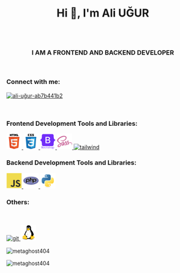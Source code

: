 <h1 align="center">Hi 👋, I'm Ali UĞUR</h1>
    <br><br>
    <h3 align="center">I AM A FRONTEND AND BACKEND DEVELOPER</h3>
    <p align="left"> <a href="https://twitter.com/" target="blank"><img
                src="https://img.shields.io/twitter/follow/?logo=twitter&style=for-the-badge" alt="" /></a> </p>
    <h3 align="left">Connect with me:</h3>
    <p align="left">
        <a href="https://linkedin.com/in/ali-uğur-ab7b441b2" target="blank"><img align="center"
                src="https://raw.githubusercontent.com/rahuldkjain/github-profile-readme-generator/master/src/images/icons/Social/linked-in-alt.svg"
                alt="ali-uğur-ab7b441b2" height="30" width="40" /></a>
    </p>
    <br>
    <h3 align="left">Frontend Development Tools and Libraries:</h3>
    <p align="left">
        <a href="https://www.w3.org/html/" target="_blank" rel="noreferrer"> <img
                src="https://raw.githubusercontent.com/devicons/devicon/master/icons/html5/html5-original-wordmark.svg"
                alt="html5" width="40" height="40" /> </a>
        <a href="https://www.w3schools.com/css/" target="_blank" rel="noreferrer"> <img
                src="https://raw.githubusercontent.com/devicons/devicon/master/icons/css3/css3-original-wordmark.svg"
                alt="css3" width="40" height="40" /> </a>
        <a href="https://getbootstrap.com" target="_blank" rel="noreferrer"> <img
                src="https://raw.githubusercontent.com/devicons/devicon/master/icons/bootstrap/bootstrap-plain-wordmark.svg"
                alt="bootstrap" width="40" height="40" /> </a>
        <a href="https://sass-lang.com" target="_blank" rel="noreferrer"> <img
                src="https://raw.githubusercontent.com/devicons/devicon/master/icons/sass/sass-original.svg" alt="sass"
                width="40" height="40" /> </a>
        <a href="https://tailwindcss.com/" target="_blank" rel="noreferrer"> <img
                src="https://www.vectorlogo.zone/logos/tailwindcss/tailwindcss-icon.svg" alt="tailwind" width="40"
                height="40" /> </a>
    </p>
    <h3 align="left">Backend Development Tools and Libraries:</h3>
    <a href="https://developer.mozilla.org/en-US/docs/Web/JavaScript" target="_blank" rel="noreferrer"> <img
        src="https://raw.githubusercontent.com/devicons/devicon/master/icons/javascript/javascript-original.svg"
        alt="javascript" width="40" height="40" /> </a>
    <a href="https://www.php.net" target="_blank" rel="noreferrer"> <img
            src="https://raw.githubusercontent.com/devicons/devicon/master/icons/php/php-original.svg" alt="php"
            width="40" height="40" /> </a>
    <a href="https://www.python.org" target="_blank" rel="noreferrer"> <img
            src="https://raw.githubusercontent.com/devicons/devicon/master/icons/python/python-original.svg"
            alt="python" width="40" height="40" /> </a>
    <h3 align="left">Others:</h3> <br><br>
    <a href="https://git-scm.com/" target="_blank" rel="noreferrer"> <img
            src="https://www.vectorlogo.zone/logos/git-scm/git-scm-icon.svg" alt="git" width="40" height="40" />
    </a>
    <a href="https://www.linux.org/" target="_blank" rel="noreferrer"> <img
            src="https://raw.githubusercontent.com/devicons/devicon/master/icons/linux/linux-original.svg" alt="linux"
            width="40" height="40" /> </a>
    <p><img align="center"
            src="https://github-readme-stats.vercel.app/api/top-langs?username=metaghost404&show_icons=true&locale=en&layout=compact"
            alt="metaghost404" /></p>
    <p><img align="center" src="https://github-readme-streak-stats.herokuapp.com/?user=metaghost404&"
            alt="metaghost404" /></p>
